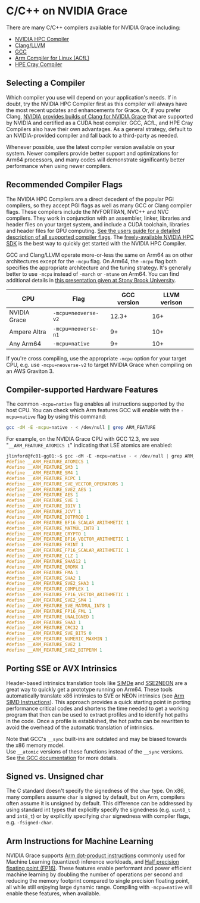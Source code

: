 # C/C++ on NVIDIA Grace

There are many C/C++ compilers available for NVIDIA Grace including:
 * [NVIDIA HPC Compiler](https://developer.nvidia.com/hpc-sdk)
 * [Clang/LLVM](https://developer.nvidia.com/grace/clang)
 * [GCC](https://gcc.gnu.org/)
 * [Arm Compiler for Linux (ACfL)](https://developer.arm.com/downloads/-/arm-compiler-for-linux)
 * [HPE Cray Compiler](https://buy.hpe.com/us/en/software/high-performance-computing-software/high-performance-computing-software/high-performance-computing-software/hpe-cray-programming-environment/p/1012707351)

## Selecting a Compiler

Which compiler you use will depend on your application's needs.  If in doubt, try the NVIDIA HPC Compiler first as this compiler will always have the most recent updates and enhancements for Grace.  Or, if you prefer Clang, [NVIDIA provides builds of Clang for NVIDIA Grace](https://developer.nvidia.com/grace/clang) that are supported by NVIDIA and certified as a CUDA host compiler.  GCC, ACfL, and HPE Cray Compilers also have their own advantages.  As a general strategy, default to an NVIDIA-provided compiler and fall back to a third-party as needed.  

Whenever possible, use the latest compiler version available on your system. Newer compilers provide better support and optimizations for Arm64 processors, and many codes will demonstrate significantly better performance when using newer compilers.  

## Recommended Compiler Flags

The NVIDIA HPC Compilers are a direct decedent of the popular PGI compilers, so they accept PGI flags as well as many GCC or Clang compiler flags. These compilers include the NVFORTRAN, NVC++ and NVC compilers. They work in conjunction with an assembler, linker, libraries and header files on your target system, and include a CUDA toolchain, libraries and header files for GPU computing. [See the users guide for a detailed description of all supported compiler flags](https://docs.nvidia.com/hpc-sdk/compilers/hpc-compilers-user-guide/index.html).  The [freely-available NVIDIA HPC SDK](https://developer.nvidia.com/hpc-sdk) is the best way to quickly get started with the NVIDIA HPC Compiler.

GCC and Clang/LLVM operate more-or-less the same on Arm64 as on other architectures except for the `-mcpu` flag.  On Arm64, the `-mcpu` flag both specifies the appropriate architecture and the tuning strategy.  It's generally better to use `-mcpu` instead of `-march` or `-mtune` on Arm64.  You can find additional details in [this presentation given at Stony Brook University](https://www.stonybrook.edu/commcms/ookami/_pdf/Linford_OokamiUGM_2022.pdf).

CPU          | Flag                | GCC version | LLVM verison
-------------|---------------------|-------------|-------------
NVIDIA Grace | `-mcpu=neoverse-v2` | 12.3+       | 16+
Ampere Altra | `-mcpu=neoverse-n1` | 9+          | 10+
Any Arm64    | `-mcpu=native`      | 9+          | 10+

If you're cross compiling, use the appropriate `-mcpu` option for your target CPU, e.g. use `-mcpu=neoverse-v2` to target NVIDIA Grace when compiling on an AWS Graviton 3.


## Compiler-supported Hardware Features

The common `-mcpu=native` flag enables all instructions supported by the host CPU.  You can check which Arm features GCC will enable with the `-mcpu=native` flag by using this command:
```bash
gcc -dM -E -mcpu=native - < /dev/null | grep ARM_FEATURE
```

For example, on the NVIDIA Grace CPU with GCC 12.3, we see "`__ARM_FEATURE_ATOMICS 1`" indicating that LSE atomics are enabled:
```c
jlinford@fc01-gg01:~$ gcc -dM -E -mcpu=native - < /dev/null | grep ARM_FEATURE
#define __ARM_FEATURE_ATOMICS 1
#define __ARM_FEATURE_SM3 1
#define __ARM_FEATURE_SM4 1
#define __ARM_FEATURE_RCPC 1
#define __ARM_FEATURE_SVE_VECTOR_OPERATORS 1
#define __ARM_FEATURE_SVE2_AES 1
#define __ARM_FEATURE_AES 1
#define __ARM_FEATURE_SVE 1
#define __ARM_FEATURE_IDIV 1
#define __ARM_FEATURE_JCVT 1
#define __ARM_FEATURE_DOTPROD 1
#define __ARM_FEATURE_BF16_SCALAR_ARITHMETIC 1
#define __ARM_FEATURE_MATMUL_INT8 1
#define __ARM_FEATURE_CRYPTO 1
#define __ARM_FEATURE_BF16_VECTOR_ARITHMETIC 1
#define __ARM_FEATURE_FRINT 1
#define __ARM_FEATURE_FP16_SCALAR_ARITHMETIC 1
#define __ARM_FEATURE_CLZ 1
#define __ARM_FEATURE_SHA512 1
#define __ARM_FEATURE_QRDMX 1
#define __ARM_FEATURE_FMA 1
#define __ARM_FEATURE_SHA2 1
#define __ARM_FEATURE_SVE2_SHA3 1
#define __ARM_FEATURE_COMPLEX 1
#define __ARM_FEATURE_FP16_VECTOR_ARITHMETIC 1
#define __ARM_FEATURE_SVE2_SM4 1
#define __ARM_FEATURE_SVE_MATMUL_INT8 1
#define __ARM_FEATURE_FP16_FML 1
#define __ARM_FEATURE_UNALIGNED 1
#define __ARM_FEATURE_SHA3 1
#define __ARM_FEATURE_CRC32 1
#define __ARM_FEATURE_SVE_BITS 0
#define __ARM_FEATURE_NUMERIC_MAXMIN 1
#define __ARM_FEATURE_SVE2 1
#define __ARM_FEATURE_SVE2_BITPERM 1
```

## Porting SSE or AVX Intrinsics

Header-based intrinsics translation tools like [SIMDe](https://github.com/simd-everywhere/simde) and [SSE2NEON](https://github.com/DLTcollab/sse2neon) are a great way to quickly get a prototype running on Arm64.
These tools automatically translate x86 intrinsics to SVE or NEON intrinsics (see [Arm SIMD Instructions](../vectorization.md)). 
This approach provides a quick starting point in porting performance critical codes
and shortens the time needed to get a working program that then
can be used to extract profiles and to identify hot paths in the code.  Once a profile is
established, the hot paths can be rewritten to
avoid the overhead of the automatic translation of intrinsics.

Note that GCC's `__sync` built-ins are outdated and may be biased towards the x86 memory model.  
Use `__atomic` versions of these functions instead of the `__sync` versions.  
See [the GCC documentation](https://gcc.gnu.org/onlinedocs/gcc/_005f_005fatomic-Builtins.html) for more details.


## Signed vs. Unsigned char
The C standard doesn't specify the signedness of the `char` type. On x86, many compilers assume `char` is signed by
default, but on Arm, compilers often assume it is unsigned by default. This difference can be addressed by using
standard int types that explicitly specify the signedness (e.g. `uint8_t` and `int8_t`) or by explicitly specifying
`char` signedness with compiler flags, e.g. `-fsigned-char`.


## Arm Instructions for Machine Learning
NVIDIA Grace supports [Arm dot-product instructions](https://community.arm.com/developer/tools-software/tools/b/tools-software-ides-blog/posts/exploring-the-arm-dot-product-instructions) commonly used for Machine Learning (quantized) inference workloads, and [Half precision floating point (FP16)](https://developer.arm.com/documentation/100067/0612/Other-Compiler-specific-Features/Half-precision-floating-point-intrinsics).  These features enable performant and power efficient machine learning by doubling the number of operations per second and reducing the memory footprint compared to single precision floating point, all while still enjoying large dynamic range.  Compiling with `-mcpu=native` will enable these features, when available.
